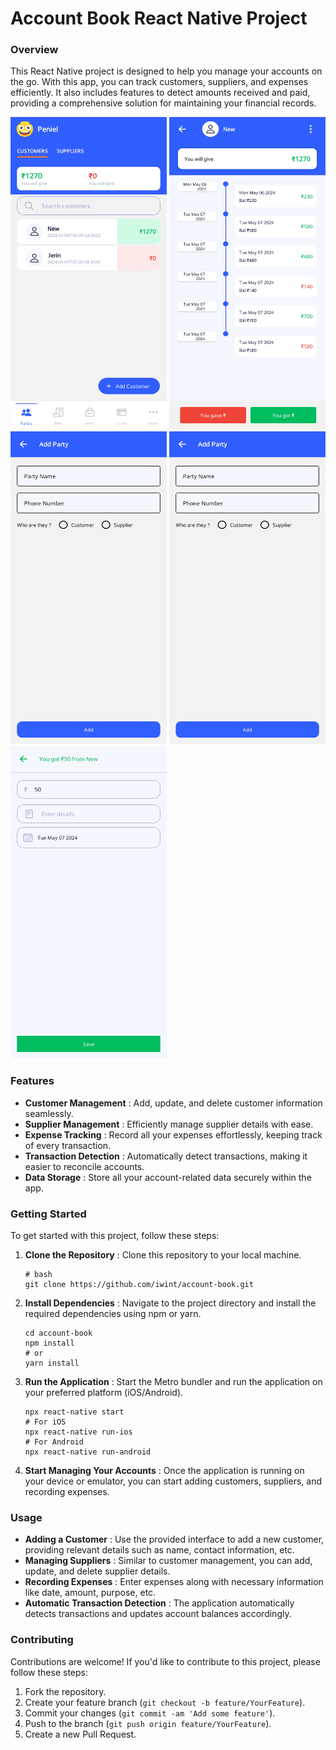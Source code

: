 # **Account Book React Native Project**

### Overview

This React Native project is designed to help you manage your accounts on the go. With this app, you can track customers, suppliers, and expenses efficiently. It also includes features to detect amounts received and paid, providing a comprehensive solution for maintaining your financial records.

<div>
    <img src="./image/README/1715067606406.png" style="width:250px; height:500px" />
    <img src="./image/README/1715067642598.png" style="width:250px; height:500px" />
    <img src="./image/README/1715067656705.png" style="width:250px; height:500px" />
    <img src="./image/README/1715067675382.png" style="width:250px; height:500px" />
    <img src="./image/README/1715067689516.png" style="width:250px; height:500px" />
</div>
  
### Features

- **Customer Management** : Add, update, and delete customer information seamlessly.
- **Supplier Management** : Efficiently manage supplier details with ease.
- **Expense Tracking** : Record all your expenses effortlessly, keeping track of every transaction.
- **Transaction Detection** : Automatically detect transactions, making it easier to reconcile accounts.
- **Data Storage** : Store all your account-related data securely within the app.

### Getting Started

To get started with this project, follow these steps:

1. **Clone the Repository** : Clone this repository to your local machine.

   ```
   # bash
   git clone https://github.com/iwint/account-book.git
   ```
2. **Install Dependencies** : Navigate to the project directory and install the required dependencies using npm or yarn.

   ```
   cd account-book
   npm install
   # or
   yarn install
   ```
3. **Run the Application** : Start the Metro bundler and run the application on your preferred platform (iOS/Android).

   ```
   npx react-native start
   # For iOS
   npx react-native run-ios
   # For Android
   npx react-native run-android
   ```
4. **Start Managing Your Accounts** : Once the application is running on your device or emulator, you can start adding customers, suppliers, and recording expenses.

### Usage

- **Adding a Customer** : Use the provided interface to add a new customer, providing relevant details such as name, contact information, etc.
- **Managing Suppliers** : Similar to customer management, you can add, update, and delete supplier details.
- **Recording Expenses** : Enter expenses along with necessary information like date, amount, purpose, etc.
- **Automatic Transaction Detection** : The application automatically detects transactions and updates account balances accordingly.

### Contributing

Contributions are welcome! If you'd like to contribute to this project, please follow these steps:

1. Fork the repository.
2. Create your feature branch (`git checkout -b feature/YourFeature`).
3. Commit your changes (`git commit -am 'Add some feature'`).
4. Push to the branch (`git push origin feature/YourFeature`).
5. Create a new Pull Request.
